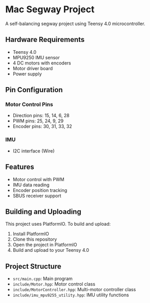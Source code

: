 # Mac Segway Project

A self-balancing segway project using Teensy 4.0 microcontroller.

## Hardware Requirements

- Teensy 4.0
- MPU9250 IMU sensor
- 4 DC motors with encoders
- Motor driver board
- Power supply

## Pin Configuration

### Motor Control Pins
- Direction pins: 15, 14, 6, 28
- PWM pins: 25, 24, 9, 29
- Encoder pins: 30, 31, 33, 32

### IMU
- I2C interface (Wire)

## Features

- Motor control with PWM
- IMU data reading
- Encoder position tracking
- SBUS receiver support

## Building and Uploading

This project uses PlatformIO. To build and upload:

1. Install PlatformIO
2. Clone this repository
3. Open the project in PlatformIO
4. Build and upload to your Teensy 4.0

## Project Structure

- `src/main.cpp`: Main program
- `include/Motor.hpp`: Motor control class
- `include/MotorController.hpp`: Multi-motor controller class
- `include/imu_mpu9255_utility.hpp`: IMU utility functions 